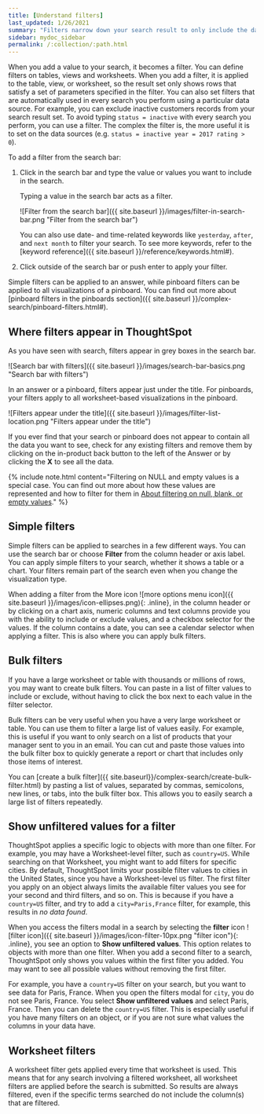 ```yaml
---
title: [Understand filters]
last_updated: 1/26/2021
summary: "Filters narrow down your search result to only include the data you want to see."
sidebar: mydoc_sidebar
permalink: /:collection/:path.html
---
```

When you add a value to your search, it becomes a filter. You can define filters on tables, views and worksheets. When you add a filter, it is applied to the table, view, or worksheet, so the result set only shows rows that satisfy a set of parameters specified in the filter. You can also set filters that are automatically used in every search you perform using a particular data source. For example, you can exclude inactive customers records from your search result set. To avoid typing `status = inactive` with every search you perform, you can use a filter. The complex the filter is, the more useful it is to set on the data sources (e.g. `status = inactive year = 2017 rating > 0`).

To add a filter from the search bar:

1. Click in the search bar and type the value or values you want to include in the search.

    Typing a value in the search bar acts as a filter.

    ![Filter from the search bar]({{ site.baseurl }}/images/filter-in-search-bar.png "Filter from the search bar")

    You can also use date- and time-related keywords like `yesterday`, `after`, and `next month` to
    filter your search. To see more keywords, refer to the [keyword
    reference]({{ site.baseurl }}/reference/keywords.html#).

2. Click outside of the search bar or push enter to apply your filter.

Simple filters can be applied to an answer, while pinboard filters can be
applied to all visualizations of a pinboard. You can find out more about
[pinboard filters in the pinboards section]({{ site.baseurl
}}/complex-search/pinboard-filters.html#).


## Where filters appear in ThoughtSpot

As you have seen with search, filters appear in grey boxes in the search bar.

 ![Search bar with filters]({{ site.baseurl }}/images/search-bar-basics.png "Search bar with filters")

In an answer or a pinboard, filters appear just under the title. For pinboards,
your filters apply to all worksheet-based visualizations in the pinboard.

 ![Filters appear under the title]({{ site.baseurl }}/images/filter-list-location.png "Filters appear under the title")

If you ever find that your search or pinboard does not appear to contain all the
data you want to see, check for any existing filters and remove them by clicking on the in-product back button to the left of the Answer or by clicking
the **X** to see all the data.

{% include note.html content="Filtering on NULL and empty values is a special
case. You can find out more about how these values are represented and how to
filter for them in [About filtering on null, blank, or empty
values](about-filters-for-null.html#)." %}

## Simple filters

Simple filters can be applied to searches in a few different ways. You can use
the search bar or choose **Filter** from the column header or axis label.
You can apply simple filters to your search, whether it shows a table or a
chart. Your filters remain part of the search even when you change the
visualization type.

When adding a filter from the More icon
![more options menu icon]({{ site.baseurl }}/images/icon-ellipses.png){: .inline},
in the column header or by clicking on a chart axis, numeric columns and
text columns provide you with the ability to include or exclude values, and
a checkbox selector for the values. If the column contains a date, you can see a
calendar selector when applying a filter. This is also where you can apply bulk filters.

## Bulk filters

If you have a large worksheet or table with thousands or millions of rows, you
may want to create bulk filters. You can paste in a list of filter values to
include or exclude, without having to click the box next to each value in the
filter selector.

Bulk filters can be very useful when you have a very large worksheet or table.
You can use them to filter a large list of values easily. For example, this is
useful if you want to only search on a list of products that your manager sent
to you in an email. You can cut and paste those values into the bulk filter box
to quickly generate a report or chart that includes only those items of
interest.

You can [create a bulk filter]({{ site.baseurl}}/complex-search/create-bulk-filter.html) by pasting a list of values,
separated by commas, semicolons, new lines, or tabs, into the bulk filter box.
This allows you to easily search a large list of filters repeatedly.

## Show unfiltered values for a filter

ThoughtSpot applies a specific logic to objects with more than one filter. For example, you may have a Worksheet-level filter, such as `country=US`. While searching on that Worksheet, you might want to add filters for specific cities. By default, ThoughtSpot limits your possible filter values to cities in the United States, since you have a Worksheet-level `US` filter. The first filter you apply on an object always limits the available filter values you see for your second and third filters, and so on. This is because if you have a `country=US` filter, and try to add a `city=Paris,France` filter, for example, this results in *no data found*.

When you access the filters modal in a search by selecting the **filter** icon ![filter icon]({{ site.baseurl }}/images/icon-filter-10px.png "filter icon"){: .inline}, you see an option to **Show unfiltered values**. This option relates to objects with more than one filter. When you add a second filter to a search, ThoughtSpot only shows you values within the first filter you added. You may want to see all possible values without removing the first filter.

For example, you have a `country=US` filter on your search, but you want to see data for Paris, France. When you open the filters modal for `city`, you do not see Paris, France. You select **Show unfiltered values** and select Paris, France. Then you can delete the `country=US` filter. This is especially useful if you have many filters on an object, or if you are not sure what values the columns in your data have.

## Worksheet filters

A worksheet filter gets applied every time that worksheet is used. This means that for any search involving a filtered worksheet, all worksheet filters are applied before the search is submitted. So results are always filtered, even if the specific terms searched do not include the column(s) that are filtered.
